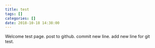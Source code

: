 ```yaml
---
title: test
tags: []
categories: []
date: 2018-10-18 14:38:00
---
```

Welcome test page.
post to github.
commit new line.
add new line for git test.
